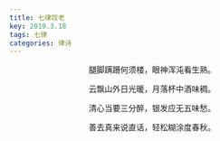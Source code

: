 ```yaml
---
title: 七律叹老
key: 2019.3.18
tags: 七律
categories: 律诗
---
```


<p align="center">腿脚蹒跚何须楼，眼神浑沌看生熟。
</p>
<p align="center">云飘山外日光暖，月落杯中酒味稠。
</p>
<p align="center">清心当要三分醉，银发应无五味愁。
</p>
<p align="center">善去真来说直话，轻松糊涂度春秋。
</p>
<p align="center"></br>
</p>
